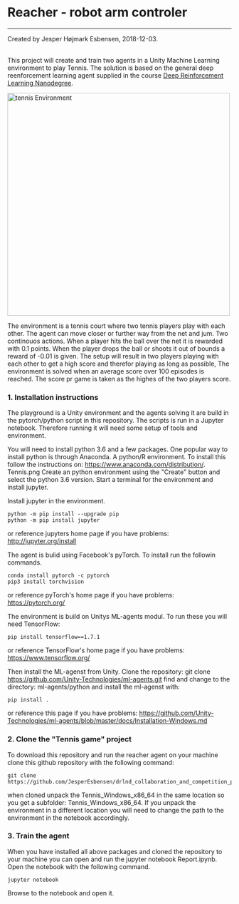 # Reacher - robot arm controler

---
Created by Jesper Højmark Esbensen, 2018-12-03.<br>
<br>

This project will create and train two agents in a Unity Machine Learning environment to play Tennis. The solution is based on the general deep reenforcement learning agent supplied in the course [Deep Reinforcement Learning Nanodegree](https://www.udacity.com/course/deep-reinforcement-learning-nanodegree--nd893).

<img src="" alt="tennis Environment" width="500" align="middle"/>

The environment is a tennis court where two tennis players play with each other. The agent can move closer or further way from the net and jum. Two continouos actions. When a player hits the ball over the net it is rewarded with 0.1 points. When the player drops the ball or shoots it out of bounds a reward of -0.01 is given. The setup will result in two players playing with each other to get a high score and therefor playing as long as possible, The environment is solved when an average score over 100 episodes is reached. The score pr game is taken as the highes of the two players score.<br>


### 1. Installation instructions

The playground is a Unity environment and the agents solving it are build in the pytorch/python script in this repository. The scripts is run in a Jupyter notebook. Therefore running it will need some setup of tools and environment.

You will need to install python 3.6 and a few packages. One popular way to install python is through Anaconda. A python/R environment. To install this follow the instructions on: https://www.anaconda.com/distribution/.
Tennis.png
Create an python environment using the "Create" button and select the python 3.6 version. Start a terminal for the environment and install jupyter.

Install jupyter in the environment. 

    python -m pip install --upgrade pip
    python -m pip install jupyter
   
or reference jupyters home page if you have problems: http://jupyter.org/install

The agent is bulid using Facebook's pyTorch. To install run the followin commands.

    conda install pytorch -c pytorch 
    pip3 install torchvision
    
or reference pyTorch's home page if you have problems: https://pytorch.org/

The environment is build on Unitys ML-agents modul. To run these you will need TensorFlow:

    pip install tensorflow==1.7.1

or reference TensorFlow's home page if you have problems: https://www.tensorflow.org/

Then install the ML-agenst from Unity.
Clone the repository: git clone https://github.com/Unity-Technologies/ml-agents.git
find and change to the directory: ml-agents/python and install the ml-agenst with:

    pip install .

or reference this page if you have problems: https://github.com/Unity-Technologies/ml-agents/blob/master/docs/Installation-Windows.md


### 2. Clone the "Tennis game" project

To download this repository and run the reacher agent on your machine clone this github repository with the following command:

    git clone https://github.com/JesperEsbensen/drlnd_collaboration_and_competition_project

when cloned unpack the Tennis_Windows_x86_64 in the same location so you get a subfolder: Tennis_Windows_x86_64. If you unpack the environment in a different location you will need to change the path to the environment in the notebook accordingly.

### 3. Train the agent

When you have installed all above packages and cloned the repository to your machine you can open and run the jupyter notebook Report.ipynb. Open the notebook with the following command.

    jupyter notebook
    
Browse to the notebook and open it.

